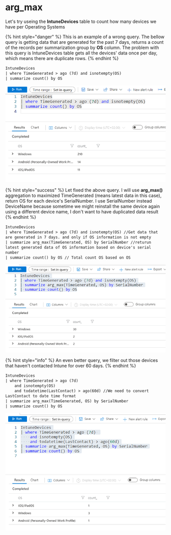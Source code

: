 # arg\_max

Let's try useing the **IntuneDevices** table to count how many devices we have per Operating Systems

{% hint style="danger" %}
This is an example of a wrong query. The bellow query is getting data that are generated for the past 7 days, returns a count of the records per summarization group by **OS** column. The problem with this query is IntuneDevices table gets all the devices' data once per day, which means there are duplicate rows.&#x20;
{% endhint %}

```
IntuneDevices
| where TimeGenerated > ago (7d) and isnotempty(OS)
| summarize count() by OS
```

![Example of a wrong query](<../../../.gitbook/assets/image (4) (1).png>)

{% hint style="success" %}
Let fixed the above query. I will use **arg\_max()** aggregation to maximized TimeGenerated (means latest data in this case), return OS for each device's SerialNumber. I use SerialNumber instead DeviceName because sometime we might reinstall the same device again using a different device name, I don't want to have duplicated data result
{% endhint %}

```
IntuneDevices
| where TimeGenerated > ago (7d) and isnotempty(OS) //Get data that are generated in 7 days. and only if OS information is not empty
| summarize arg_max(TimeGenerated, OS) by SerialNumber //returun latest generated data of OS information based on device's serial number
| summarize count() by OS // Total count OS based on OS
```

![Correct query exampl](<../../../.gitbook/assets/image (3).png>)

{% hint style="info" %}
An even better query, we filter out those devices that haven't contacted Intune for over 60 days.
{% endhint %}

```
IntuneDevices
| where TimeGenerated > ago (7d) 
    and isnotempty(OS)
    and todatetime(LastContact) > ago(60d) //We need to convert LastContact to date time format
| summarize arg_max(TimeGenerated, OS) by SerialNumber
| summarize count() by OS

```

![](<../../../.gitbook/assets/image (23) (1).png>)
